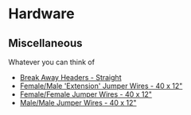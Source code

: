 Hardware
==


## Miscellaneous

Whatever you can think of

- [Break Away Headers - Straight](https://www.sparkfun.com/products/116)
- [Female/Male 'Extension' Jumper Wires - 40 x 12"](https://www.adafruit.com/products/824)
- [Female/Female Jumper Wires - 40 x 12"](https://www.adafruit.com/products/793)
- [Male/Male Jumper Wires - 40 x 12"](https://www.adafruit.com/products/760)


